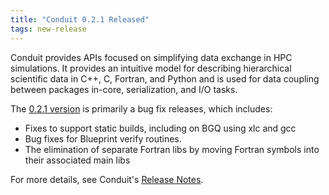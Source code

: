 ```yaml
---
title: "Conduit 0.2.1 Released"
tags: new-release
---
```


Conduit provides APIs focused on simplifying data exchange in HPC simulations. It provides an intuitive model for describing hierarchical scientific data in C++, C, Fortran, and Python and is used for data coupling between packages in-core, serialization, and I/O tasks.

The [0.2.1 version](https://llnl-conduit.readthedocs.io/en/latest/) is primarily a bug fix releases, which includes:

- Fixes to support static builds, including on BGQ using xlc and gcc
- Bug fixes for Blueprint verify routines.
- The elimination of separate Fortran libs by moving Fortran symbols into their associated main libs

For more details, see Conduit's [Release Notes](https://github.com/LLNL/conduit/releases).
